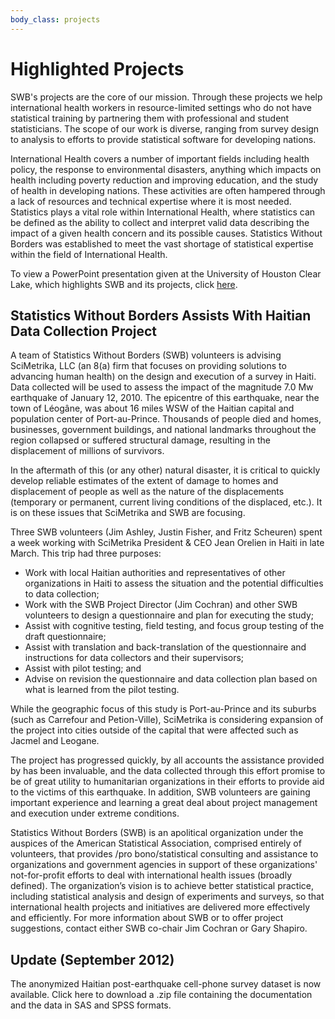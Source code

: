 ```yaml
---
body_class: projects
---
```


Highlighted Projects
===
SWB's projects are the core of our mission.  Through these projects we help international health workers in resource-limited settings who do not have statistical training by partnering them with professional and student statisticians.  The scope of our work is diverse, ranging from survey design to analysis to efforts to provide statistical software for developing nations.

International Health covers a number of important fields including health policy, the response to environmental disasters, anything which impacts on health including poverty reduction and improving education, and the study of health in developing nations. These activities are often hampered through a lack of resources and technical expertise where it is most needed. Statistics plays a vital role within International Health, where statistics can be defined as the ability to collect and interpret valid data describing the impact of a given health concern and its possible causes. Statistics Without Borders was established to meet the vast shortage of statistical expertise within the field of International Health.

To view a PowerPoint presentation given at the University of Houston Clear Lake, which highlights SWB and its projects, click <a href="http://higherlogicdownload.s3.amazonaws.com/AMSTAT/ea9d01bf-dbfe-46f6-a681-fd7890cf1357/UploadedImages/SWB%20Sampling%20UHCL%20Example%20December%202012.pptx">here</a>.

## Statistics Without Borders Assists With Haitian Data Collection Project
A team of Statistics Without Borders (SWB) volunteers is advising SciMetrika, LLC (an 8(a) firm that focuses on providing solutions to advancing human health) on the design and execution of a survey in Haiti.  Data collected will be used to assess the impact of the magnitude 7.0 Mw earthquake of January 12, 2010.  The epicentre of this earthquake, near the town of Léogâne, was about 16 miles WSW of the Haitian capital and population center of Port-au-Prince.  Thousands of people died and homes, businesses, government buildings, and national landmarks throughout the region collapsed or suffered structural damage, resulting in the displacement of millions of survivors.

In the aftermath of this (or any other) natural disaster, it is critical to quickly develop reliable estimates of the extent of damage to homes and displacement of people as well as the nature of the displacements (temporary or permanent, current living conditions of the displaced, etc.).  It is on these issues that SciMetrika and SWB are focusing.

Three SWB volunteers (Jim Ashley, Justin Fisher, and Fritz Scheuren) spent a week working with SciMetrika President &amp; CEO Jean Orelien in Haiti in late March.  This trip had three purposes:
* Work with local Haitian authorities and representatives of other organizations in Haiti to assess the situation and the potential difficulties to data collection;
* Work with the SWB Project Director (Jim Cochran) and other SWB volunteers to design a questionnaire and plan for executing the study;
* Assist with cognitive testing, field testing, and focus group testing of the draft questionnaire;
* Assist with translation and back-translation of the questionnaire and instructions for data collectors and their supervisors;
* Assist with pilot testing; and
* Advise on revision the questionnaire and data collection plan based on what is learned from the pilot testing.

While the geographic focus of this study is Port-au-Prince and its suburbs (such as Carrefour and Petion-Ville), SciMetrika is considering expansion of the project into cities outside of the capital that were affected such as Jacmel and Leogane.

The project has progressed quickly, by all accounts the assistance provided by has been invaluable, and the data collected through this effort promise to be of great utility to humanitarian organizations in their efforts to provide aid to the victims of this earthquake.  In addition, SWB volunteers are gaining important experience and learning a great deal about project management and execution under extreme conditions.

Statistics Without Borders (SWB) is an apolitical organization under the auspices of the American Statistical Association, comprised entirely of volunteers, that provides /pro bono/statistical consulting and assistance to organizations and government agencies in support of these organizations' not-for-profit efforts to deal with international health issues (broadly defined).  The organization’s vision is to achieve better statistical practice, including statistical analysis and design of experiments and surveys, so that international health projects and initiatives are delivered more effectively and efficiently.  For more information about SWB or to offer project suggestions, contact either SWB co-chair Jim Cochran or Gary Shapiro.

## Update (September 2012)
The anonymized Haitian post-earthquake cell-phone survey dataset is now available. Click here to download a .zip file containing the documentation and the data in SAS and SPSS formats.

